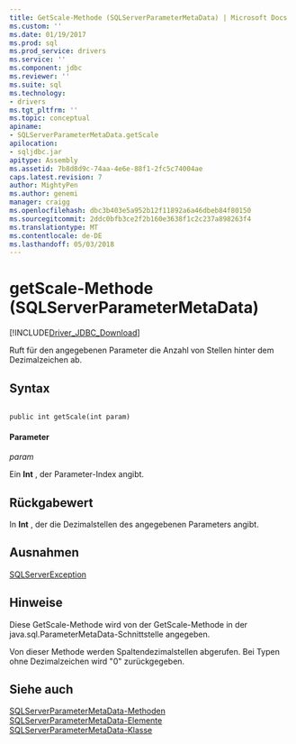 ```yaml
---
title: GetScale-Methode (SQLServerParameterMetaData) | Microsoft Docs
ms.custom: ''
ms.date: 01/19/2017
ms.prod: sql
ms.prod_service: drivers
ms.service: ''
ms.component: jdbc
ms.reviewer: ''
ms.suite: sql
ms.technology:
- drivers
ms.tgt_pltfrm: ''
ms.topic: conceptual
apiname:
- SQLServerParameterMetaData.getScale
apilocation:
- sqljdbc.jar
apitype: Assembly
ms.assetid: 7b8d8d9c-74aa-4e6e-88f1-2fc5c74004ae
caps.latest.revision: 7
author: MightyPen
ms.author: genemi
manager: craigg
ms.openlocfilehash: dbc3b403e5a952b12f11892a6a46dbeb84f80150
ms.sourcegitcommit: 2ddc0bfb3ce2f2b160e3638f1c2c237a898263f4
ms.translationtype: MT
ms.contentlocale: de-DE
ms.lasthandoff: 05/03/2018
---
```

# <a name="getscale-method-sqlserverparametermetadata"></a>getScale-Methode (SQLServerParameterMetaData)
[!INCLUDE[Driver_JDBC_Download](../../../includes/driver_jdbc_download.md)]

  Ruft für den angegebenen Parameter die Anzahl von Stellen hinter dem Dezimalzeichen ab.  
  
## <a name="syntax"></a>Syntax  
  
```  
  
public int getScale(int param)  
```  
  
#### <a name="parameters"></a>Parameter  
 *param*  
  
 Ein **Int** , der Parameter-Index angibt.  
  
## <a name="return-value"></a>Rückgabewert  
 In **Int** , der die Dezimalstellen des angegebenen Parameters angibt.  
  
## <a name="exceptions"></a>Ausnahmen  
 [SQLServerException](../../../connect/jdbc/reference/sqlserverexception-class.md)  
  
## <a name="remarks"></a>Hinweise  
 Diese GetScale-Methode wird von der GetScale-Methode in der java.sql.ParameterMetaData-Schnittstelle angegeben.  
  
 Von dieser Methode werden Spaltendezimalstellen abgerufen. Bei Typen ohne Dezimalzeichen wird "0" zurückgegeben.  
  
## <a name="see-also"></a>Siehe auch  
 [SQLServerParameterMetaData-Methoden](../../../connect/jdbc/reference/sqlserverparametermetadata-methods.md)   
 [SQLServerParameterMetaData-Elemente](../../../connect/jdbc/reference/sqlserverparametermetadata-members.md)   
 [SQLServerParameterMetaData-Klasse](../../../connect/jdbc/reference/sqlserverparametermetadata-class.md)  
  
  
